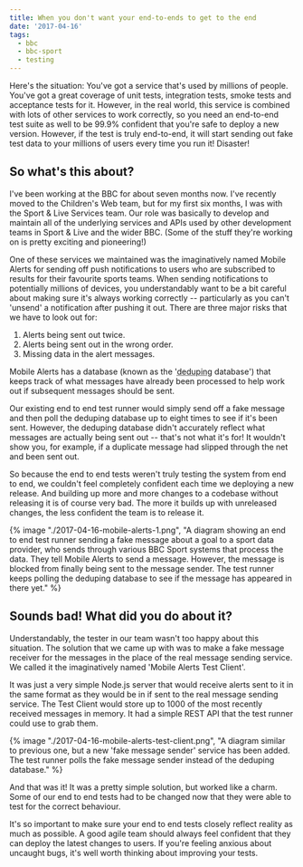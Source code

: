```yaml
---
title: When you don't want your end-to-ends to get to the end
date: '2017-04-16'
tags:
  - bbc
  - bbc-sport
  - testing
---
```


Here's the situation: You've got a service that's used by millions of people. You've got a great coverage of unit tests, integration tests, smoke tests and acceptance tests for it. However, in the real world, this service is combined with lots of other services to work correctly, so you need an end-to-end test suite as well to be 99.9% confident that you're safe to deploy a new version. However, if the test is truly end-to-end, it will start sending out fake test data to your millions of users every time you run it! Disaster!

## So what's this about?

I've been working at the BBC for about seven months now. I've recently moved to the Children's Web team, but for my first six months, I was with the Sport & Live Services team. Our role was basically to develop and maintain all of the underlying services and APIs used by other development teams in Sport & Live and the wider BBC. (Some of the stuff they're working on is pretty exciting and pioneering!)

One of these services we maintained was the imaginatively named Mobile Alerts for sending off push notifications to users who are subscribed to results for their favourite sports teams. When sending notifications to potentially millions of devices, you understandably want to be a bit careful about making sure it's always working correctly -- particularly as you can't 'unsend' a notification after pushing it out. There are three major risks that we have to look out for:

1. Alerts being sent out twice.
2. Alerts being sent out in the wrong order.
3. Missing data in the alert messages.

Mobile Alerts has a database (known as the '<abbr title="deduplication">deduping</abbr> database') that keeps track of what messages have already been processed to help work out if subsequent messages should be sent.

Our existing end to end test runner would simply send off a fake message and then poll the deduping database up to eight times to see if it's been sent. However, the deduping database didn't accurately reflect what messages are actually being sent out -- that's not what it's for! It wouldn't show you, for example, if a duplicate message had slipped through the net and been sent out.

So because the end to end tests weren't truly testing the system from end to end, we couldn't feel completely confident each time we deploying a new release. And building up more and more changes to a codebase without releasing it is of course very bad. The more it builds up with unreleased changes, the less confident the team is to release it.

{% image "./2017-04-16-mobile-alerts-1.png", "A diagram showing an end to end test runner sending a fake message about a goal to a sport data provider, who sends through various BBC Sport systems that process the data. They tell Mobile Alerts to send a message. However, the message is blocked from finally being sent to the message sender. The test runner keeps polling the deduping database to see if the message has appeared in there yet." %}

## Sounds bad! What did you do about it?

Understandably, the tester in our team wasn't too happy about this situation. The solution that we came up with was to make a fake message receiver for the messages in the place of the real message sending service. We called it the imaginatively named 'Mobile Alerts Test Client'.

It was just a very simple Node.js server that would receive alerts sent to it in the same format as they would be in if sent to the real message sending service. The Test Client would store up to 1000 of the most recently received messages in memory. It had a simple REST API that the test runner could use to grab them.

{% image "./2017-04-16-mobile-alerts-test-client.png", "A diagram similar to previous one, but a new 'fake message sender' service has been added. The test runner polls the fake message sender instead of the deduping database." %}

And that was it! It was a pretty simple solution, but worked like a charm. Some of our end to end tests had to be changed now that they were able to test for the correct behaviour.

It's so important to make sure your end to end tests closely reflect reality as much as possible. A good agile team should always feel confident that they can deploy the latest changes to users. If you're feeling anxious about uncaught bugs, it's well worth thinking about improving your tests.
